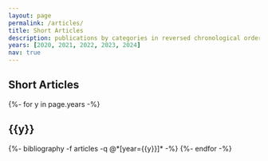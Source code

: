 ```yaml
---
layout: page
permalink: /articles/
title: Short Articles
description: publications by categories in reversed chronological order
years: [2020, 2021, 2022, 2023, 2024]
nav: true
---
```


<div class="publications">
  <h2 class="pub-type">Short Articles</h2>
    {%- for y in page.years -%}
      <h2 class="year">{{y}}</h2>
      {%- bibliography -f articles -q @*[year={{y}}]* -%}
    {%- endfor -%}
</div>
